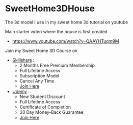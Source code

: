 # SweetHome3DHouse
The 3d model I use in my sweet home 3d tutorial on youtube

Main starter video where the house is first created
- https://www.youtube.com/watch?v=QAAYHTuqm9M

Join my Sweet Home 3D Course on 
- [Skillshare](https://skl.sh/2Gu0Z7x) : 
  - 2 Months Free Premium Membership
  - Full Lifetime Access 
  - Subscription Model
  - Cancel Any Time
  - [Join Here](https://skl.sh/2Gu0Z7x)
- [Udemy](https://www.udemy.com/course/sweet-home-3d-for-beginners/?referralCode=C0710AF9210FBB96E0EA) : 
  - New Student Discount
  - Full Lifetime Access
  - Certificate of Completion
  - 30 Day Money-Back Guarantee
  - [Join Here](https://www.udemy.com/course/sweet-home-3d-for-beginners/?referralCode=C0710AF9210FBB96E0EA)





